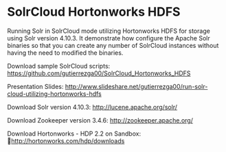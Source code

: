 # SolrCloud Hortonworks HDFS
Running Solr in SolrCloud mode utilizing Hortonworks HDFS for storage using Solr
version 4.10.3. It demonstrate how configure the Apache Solr binaries
so that you can create any number of SolrCloud instances without having
the need to modified the binaries.

Download sample SolrCloud scripts:
https://github.com/gutierrezga00/SolrCloud_Hortonworks_HDFS

Presentation Slides:
http://www.slideshare.net/gutierrezga00/run-solr-cloud-utilizing-hortonworks-hdfs

Download Solr version 4.10.3:
http://lucene.apache.org/solr/

Download Zookeeper version 3.4.6:
http://zookeeper.apache.org/

Download Hortonworks - HDP 2.2 on Sandbox:
http://hortonworks.com/hdp/downloads

